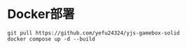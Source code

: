 
# Docker部署
```shell
git pull https://github.com/yefu24324/yjs-gamebox-solid
docker compose up -d --build
```
